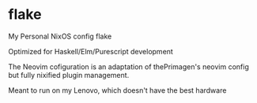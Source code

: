 # flake
My Personal NixOS config flake

Optimized for Haskell/Elm/Purescript development

The Neovim cofiguration is an adaptation of thePrimagen's neovim config but fully nixified plugin management. 

Meant to run on my Lenovo, which doesn't have the best hardware
